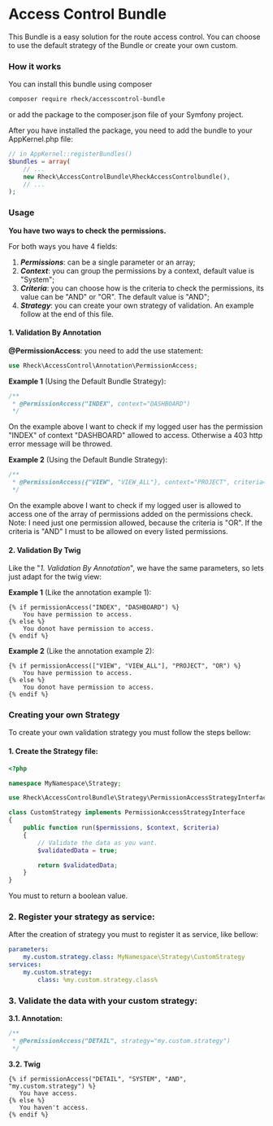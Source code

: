 # Access Control Bundle #

This Bundle is a easy solution for the route access control. You can choose to use the default strategy of the Bundle or create your own custom.

### How it works
You can install this bundle using composer
```bash
composer require rheck/accesscontrol-bundle
```
or add the package to the composer.json file of your Symfony project.

After you have installed the package, you need to add the bundle to your AppKernel.php file:
```php
// in AppKernel::registerBundles()
$bundles = array(
    // ...
    new Rheck\AccessControlBundle\RheckAccessControlbundle(),
    // ...
);
```

### Usage
**You have two ways to check the permissions.** 

For both ways you have 4 fields:
  

 1. ***Permissions***: can be a single parameter or an array;
 2. ***Context***: you can group the permissions by a context, default value is "System";
 3. ***Criteria***: you can choose how is the criteria to check the permissions, its value can be "AND" or "OR". The default value is "AND";
 4. ***Strategy***: you can create your own strategy of validation. An example follow at the end of this file.

#### 1. Validation By Annotation

**@PermissionAccess**: you need to add the use statement:
```php
use Rheck\AccessControl\Annotation\PermissionAccess;
```

**Example 1** (Using the Default Bundle Strategy):
```php
/**
 * @PermissionAccess("INDEX", context="DASHBOARD")
 */
```
On the example above I want to check if my logged user has the permission "INDEX" of context "DASHBOARD" allowed to access. Otherwise a 403 http error message will be throwed.

**Example 2** (Using the Default Bundle Strategy):
```php
/**
 * @PermissionAccess({"VIEW", "VIEW_ALL"}, context="PROJECT", criteria="OR")
 */
```
On the example above I want to check if my logged user is allowed to access one of the array of permissions added on the permissions check. Note: I need just one permission allowed, because the criteria is "OR". If the criteria is "AND" I must to be allowed on every listed permissions.

#### 2. Validation By Twig
Like the "*1. Validation By Annotation*", we have the same parameters, so lets just adapt for the twig view:

**Example 1** (Like the annotation example 1):
```twig
{% if permissionAccess("INDEX", "DASHBOARD") %}
    You have permission to access.
{% else %}
    You donot have permission to access.
{% endif %}
```

**Example 2** (Like the annotation example 2):
```twig
{% if permissionAccess(["VIEW", "VIEW_ALL"], "PROJECT", "OR") %}
    You have permission to access.
{% else %}
    You donot have permission to access.
{% endif %}
```

### Creating your own Strategy
To create your own validation strategy you must follow the steps bellow:
#### 1. Create the Strategy file:
```php
<?php

namespace MyNamespace\Strategy;

use Rheck\AccessControlBundle\Strategy\PermissionAccessStrategyInterface;

class CustomStrategy implements PermissionAccessStrategyInterface
{
    public function run($permissions, $context, $criteria)
    {
		// Validate the data as you want.
		$validatedData = true;

        return $validatedData;
    }
}
```
You must to return a boolean value.

### 2. Register your strategy as service:
After the creation of strategy you must to register it as service, like bellow:
```yml
parameters:
    my.custom.strategy.class: MyNamespace\Strategy\CustomStrategy
services:
    my.custom.strategy:
        class: %my.custom.strategy.class%
```

### 3. Validate the data with your custom strategy:
**3.1. Annotation:**
```php
/**
 * @PermissionAccess("DETAIL", strategy="my.custom.strategy")
 */
```

**3.2. Twig**
```twig
{% if permissionAccess("DETAIL", "SYSTEM", "AND", "my.custom.strategy") %}
   You have access.
{% else %}
   You haven't access.
{% endif %}
```